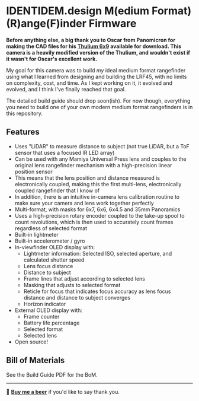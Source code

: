 # IDENTIDEM.design M(edium Format) (R)ange(F)inder Firmware

**Before anything else, a big thank you to Oscar from Panomicron for making the CAD files for his [Thulium 6x9](https://www.panomicron.com/thulium) available for download. This camera is a heavily modified version of the Thulium, and wouldn't exist if it wasn't for Oscar's excellent work.**

My goal for this camera was to build _my_ ideal medium format rangefinder using what I learned from designing and building the LRF45, with no limits on complexity, cost, and time. As I kept working on it, it evolved and evolved, and I think I've finally reached that goal.

The detailed build guide should drop soon(ish). For now though, everything you need to build one of your own modern medium format rangefinders is in this repository.

## Features
- Uses "LiDAR" to measure distance to subject (not true LiDAR, but a ToF sensor that uses a focused IR LED array) 
- Can be used with any Mamiya Universal Press lens and couples to the original lens rangefinder mechanism with a high-precision linear position sensor
- This means that the lens position and distance measured is electronically coupled, making this the first multi-lens, electronically coupled rangefinder that I know of
- In addition, there is an intuitive in-camera lens calibration routine to make sure your camera and lens work together perfectly
- Multi-format, with masks for 6x7, 6x6, 6x4.5 and 35mm Panoramics
- Uses a high-precision rotary encoder coupled to the take-up spool to count revolutions, which is then used to accurately count frames regardless of selected format
- Built-in lightmeter
- Built-in accelerometer / gyro
- In-viewfinder OLED display with:
  - Lightmeter information: Selected ISO, selected aperture, and calculated shutter speed
  - Lens focus distance
  - Distance to subject
  - Frame lines that adjust according to selected lens
  - Masking that adjusts to selected format
  - Reticle for focus that indicates focus accuracy as lens focus distance and distance to subject converges
  - Horizon indicator
- External OLED display with:
  - Frame counter
  - Battery life percentage
  - Selected format
  - Selected lens
- Open source! 


## Bill of Materials
See the Build Guide PDF for the BoM. 

---
🍺 <strong><a href="https://paypal.me/albertcor">Buy me a beer</a></strong> if you'd like to say thank you.
